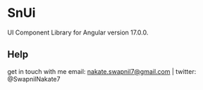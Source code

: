 # SnUi

UI Component Library for Angular version 17.0.0.

## Help

get in touch with me email: nakate.swapnil7@gmail.com | twitter: @SwapnilNakate7
